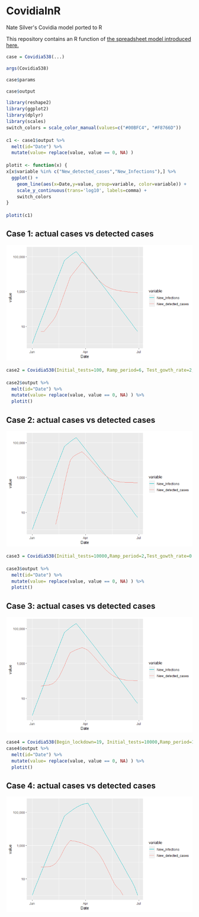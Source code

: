 # CovidiaInR
Nate Silver's Covidia model ported to R

This repository contains an R function of [the spreadsheet model introduced here.](https://fivethirtyeight.com/features/coronavirus-case-counts-are-meaningless/)

```R
case = Covidia538(...)
```
```R
args(Covidia538)
```

```R
case$params
```

```R
case$output
```
```R
library(reshape2)
library(ggplot2)
library(dplyr)
library(scales)
switch_colors = scale_color_manual(values=c("#00BFC4", "#F8766D"))

c1 <- case1$output %>%
  melt(id="Date") %>%
  mutate(value= replace(value, value == 0, NA) )

plotit <- function(x) {
x[x$variable %in% c("New_detected_cases","New_Infections"),] %>%
  ggplot() + 
    geom_line(aes(x=Date,y=value, group=variable, color=variable)) +
    scale_y_continuous(trans='log10', labels=comma) +
    switch_colors
}

plotit(c1)
```
## Case 1: actual cases vs detected cases
![Case 1 actual cases vs detected cases](https://github.com/samalcolm/CovidiaInR/blob/master/case1.png "Logo Title Text 1")

```R
case2 = Covidia538(Initial_tests=100, Ramp_period=6, Test_gowth_rate=2, Tests_max=100000)

case2$output %>%
  melt(id="Date") %>%
  mutate(value= replace(value, value == 0, NA) ) %>%
  plotit()
```
## Case 2: actual cases vs detected cases
![Case 2 actual cases vs detected cases](https://github.com/samalcolm/CovidiaInR/blob/master/case2.png "Logo Title Text 1")

```R
case3 = Covidia538(Initial_tests=10000,Ramp_period=2,Test_gowth_rate=0.03, Tests_max=20000, Rationed_tests = 1)

case3$output %>%
  melt(id="Date") %>%
  mutate(value= replace(value, value == 0, NA) ) %>%
  plotit()
```
## Case 3: actual cases vs detected cases
![Case 3 actual cases vs detected cases](https://github.com/samalcolm/CovidiaInR/blob/master/case3.png "Logo Title Text 1")

```R
case4 = Covidia538(Begin_lockdown=19, Initial_tests=10000,Ramp_period=10,Test_gowth_rate=-0.2, Tests_max=10000, Rationed_tests = 1)
case4$output %>%
  melt(id="Date") %>%
  mutate(value= replace(value, value == 0, NA) ) %>%
  plotit()
```
## Case 4: actual cases vs detected cases
![Case 4 actual cases vs detected cases](https://github.com/samalcolm/CovidiaInR/blob/master/case4.png "Logo Title Text 1")
